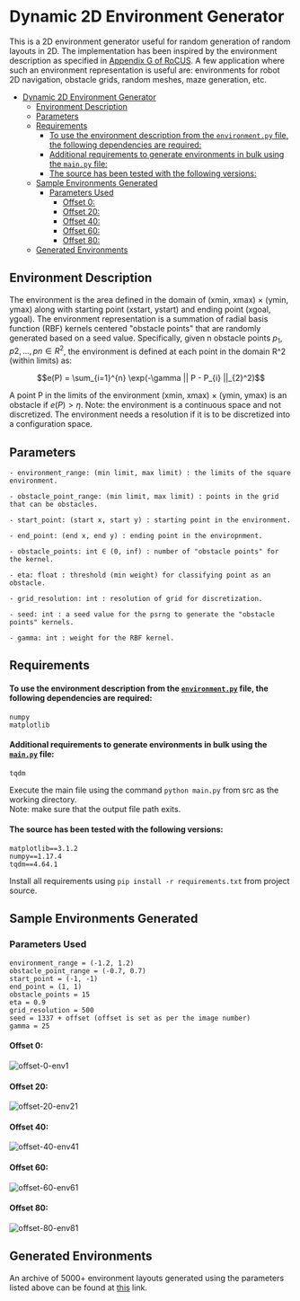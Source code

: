 # Dynamic 2D Environment Generator

This is a 2D environment generator useful for random generation of random layouts in 2D.
The implementation has been inspired by the environment description as specified in 
[Appendix G of RoCUS](https://arxiv.org/pdf/2012.13615.pdf).
A few application where such an environment representation is useful are:
environments for robot 2D navigation, obstacle grids, random meshes, maze generation, etc. 

<!-- TOC -->
* [Dynamic 2D Environment Generator](#dynamic-2d-environment-generator)
  * [Environment Description](#environment-description-)
  * [Parameters](#parameters-)
  * [Requirements](#requirements)
      * [To use the environment description from the ```environment.py``` file, the following dependencies are required:](#to-use-the-environment-description-from-the-environmentpy-file-the-following-dependencies-are-required)
      * [Additional requirements to generate environments in bulk using the ```main.py``` file:](#additional-requirements-to-generate-environments-in-bulk-using-the-mainpy-file)
      * [The source has been tested with the following versions:](#the-source-has-been-tested-with-the-following-versions)
  * [Sample Environments Generated](#sample-environments-generated-)
    * [Parameters Used](#parameters-used)
      * [Offset 0:](#offset-0)
      * [Offset 20:](#offset-20)
      * [Offset 40:](#offset-40)
      * [Offset 60:](#offset-60)
      * [Offset 80:](#offset-80)
  * [Generated Environments](#generated-environments-)
<!-- TOC -->

## Environment Description ##

The environment is the area defined in the domain of (xmin, xmax) × (ymin, ymax) along with
starting point (xstart, ystart) and ending point (xgoal, ygoal). The environment representation is a
summation of radial basis function (RBF) kernels centered "obstacle points" that are randomly generated 
based on a seed value. Specifically, given n obstacle points $p_{1}, p{2}, ..., p{n} ∈ R^2$,
the environment is defined at each point in the domain R^2 (within limits) as:

$$e(P) = \sum_{i=1}^{n} \exp(-\gamma || P - P_{i} ||_{2}^2)$$

A point P in the limits of the environment (xmin, xmax) × (ymin, ymax) is an obstacle if $e(P) > \eta$.
Note: the environment is a continuous space and not discretized. The environment needs a
resolution if it is to be discretized into a configuration space.

## Parameters ##
```
- environment_range: (min limit, max limit) : the limits of the square environment.

- obstacle_point_range: (min limit, max limit) : points in the grid that can be obstacles.

- start_point: (start x, start y) : starting point in the environment.

- end_point: (end x, end y) : ending point in the enviropnment.

- obstacle_points: int ∈ (0, inf) : number of "obstacle points" for the kernel.

- eta: float : threshold (min weight) for classifying point as an obstacle.

- grid_resolution: int : resolution of grid for discretization.

- seed: int : a seed value for the psrng to generate the "obstacle points" kernels.

- gamma: int : weight for the RBF kernel.
```

## Requirements
#### To use the environment description from the [```environment.py```](src/environment.py) file, the following dependencies are required:
```
numpy
matplotlib
```
#### Additional requirements to generate environments in bulk using the [```main.py```](src/main.py) file:
```
tqdm
```
Execute the main file using the command ```python main.py``` from src as the working directory. <br/>
Note: make sure that the output file path exits.

#### The source has been tested with the following versions:
```
matplotlib==3.1.2
numpy==1.17.4
tqdm==4.64.1
```
Install all requirements using ```pip install -r requirements.txt``` from project source.

## Sample Environments Generated ##

### Parameters Used

```
environment_range = (-1.2, 1.2)
obstacle_point_range = (-0.7, 0.7)
start_point = (-1, -1)
end_point = (1, 1)
obstacle_points = 15
eta = 0.9
grid_resolution = 500
seed = 1337 + offset (offset is set as per the image number)
gamma = 25
```

#### Offset 0:
![offset-0-env1](assets/env-1.png)

#### Offset 20:
![offset-20-env21](assets/env-21.png)

#### Offset 40:
![offset-40-env41](assets/env-41.png)

#### Offset 60:
![offset-60-env61](assets/env-61.png)

#### Offset 80:
![offset-80-env81](assets/env-81.png)

## Generated Environments ##
An archive of 5000+ environment layouts generated using the parameters listed above can be found at [this](https://drive.google.com/drive/folders/1xtusEuXeP_PbV9WKFjP3LQ33hYFS6LJq?usp=sharing) link.

